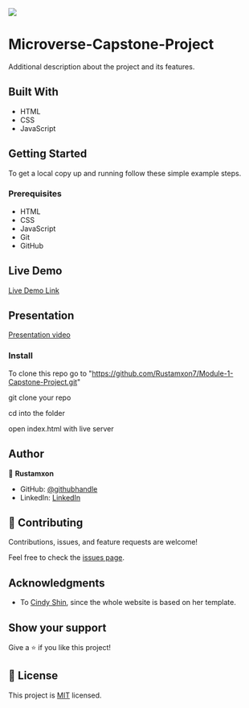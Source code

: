 ![](https://img.shields.io/badge/Microverse-blueviolet)

# Microverse-Capstone-Project

Additional description about the project and its features.

## Built With

- HTML
- CSS
- JavaScript

## Getting Started

To get a local copy up and running follow these simple example steps.

### Prerequisites

- HTML
- CSS
- JavaScript
- Git
- GitHub

## Live Demo

[Live Demo Link](https://rustamxon7.github.io/Module-1-Capstone-Project/)

## Presentation

[Presentation video](https://www.loom.com/share/d7473763cda64171918df056808f02bb)

### Install

To clone this repo go to "https://github.com/Rustamxon7/Module-1-Capstone-Project.git"

git clone your repo

cd into the folder

open index.html with live server

## Author

👤 **Rustamxon**

- GitHub: [@githubhandle](https://github.com/Rustamxon7)
- LinkedIn: [LinkedIn](https://www.linkedin.com/in/rustamjon-tolipov-6a831020b)

## 🤝 Contributing

Contributions, issues, and feature requests are welcome!

Feel free to check the [issues page](https://github.com/Rustamxon7/Module-1-Capstone-Project/issues).

## Acknowledgments

- To [Cindy Shin](https://www.behance.net/adagio07), since the whole website is based on her template.

## Show your support

Give a ⭐️ if you like this project!

## 📝 License

This project is [MIT](./MIT.md) licensed.
